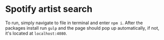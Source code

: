 # Spotify artist search
To run, simply navigate to file in terminal and enter `npm i`. After the packages install run `gulp` and the page should pop up automatically, if not, it's located at `localhost:4080`.
